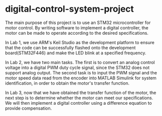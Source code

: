 # digital-control-system-project
The main purpose of this project is to use an STM32 microcontroller for motor control. By writing software to implement a digital controller, the motor can be made to operate according to the desired specifications.

In Lab 1, we use ARM's Keil Studio as the development platform to ensure that the code can be successfully flashed onto the development board(STM32F446) and make the LED blink at a specified frequency.

In Lab 2, we have two main tasks. The first is to convert an analog control voltage into a digital PWM duty cycle signal, since the STM32 does not support analog output. The second task is to input the PWM signal and the motor speed data read from the encoder into MATLAB Simulink for system identification, in order to obtain the motor's transfer function.

In Lab 3, now that we have obtained the transfer function of the motor, the next step is to determine whether the motor can meet our specifications. We will then implement a digital controller using a difference equation to provide compensation.
